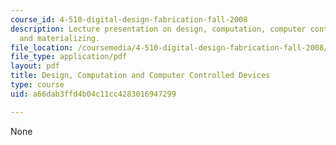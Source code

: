 ```yaml
---
course_id: 4-510-digital-design-fabrication-fall-2008
description: Lecture presentation on design, computation, computer controlled devices,
  and materializing.
file_location: /coursemedia/4-510-digital-design-fabrication-fall-2008/a66dab3ffd4b04c11cc4283016947299_lec7a.pdf
file_type: application/pdf
layout: pdf
title: Design, Computation and Computer Controlled Devices
type: course
uid: a66dab3ffd4b04c11cc4283016947299

---
```

None